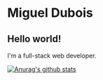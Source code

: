 # Miguel Dubois

## Hello world!
I'm a full-stack web developer.

[![Anurag's github stats](https://github-readme-stats.vercel.app/api?username=migueldp4)](https://github.com/anuraghazra/github-readme-stats)
